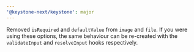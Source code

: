 ```yaml
---
'@keystone-next/keystone': major
---
```


Removed `isRequired` and `defaultValue` from `image` and `file`. If you were using these options, the same behaviour can be re-created with the `validateInput` and `resolveInput` hooks respectively.
